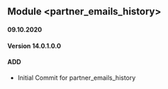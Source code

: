 ## Module <partner_emails_history>

#### 09.10.2020
#### Version 14.0.1.0.0
#### ADD
- Initial Commit for partner_emails_history
